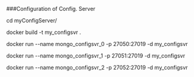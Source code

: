 ###Configuration of Config. Server

cd myConfigServer/

docker build -t my_configsvr .

docker run --name mongo_configsvr_0 -p 27050:27019 -d my_configsvr

docker run --name mongo_configsvr_1 -p 27051:27019 -d my_configsvr

docker run --name mongo_configsvr_2 -p 27052:27019 -d my_configsvr
